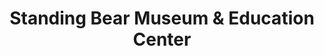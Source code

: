 ---
layout: repo
title: "Standing Bear Museum & Education Center"
id: 24605
permalink: repos/24605/
---